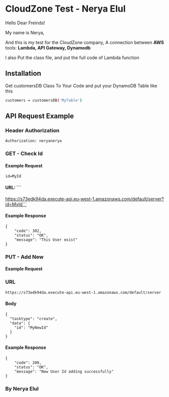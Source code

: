 # CloudZone Test - Nerya Elul 

Hello Dear Freinds!

My name is Nerya, 

And this is my test for the CloudZone company, 
A connection between **AWS** tools: **Lambda, API Gateway, Dynamodb**

I also Put the class file, and put the full code of Lambda function

## Installation

Get customersDB Class To Your Code and put your DynamoDB Table like this

```bash
customers = customersDB('MyTable')
```

## API Request Example
### Header Authorization 
```
Authorization: neryanerya
```
### GET - Check Id
#### Example Request
```
id=MyId
```

#### URL: ```
https://s73edk94da.execute-api.eu-west-1.amazonaws.com/default/server?id=MyId```
#### Example Response
```
{
    "code": 302,
    "status": "OK",
    "message": "This User exist"
}
```

### PUT - Add New
#### Example Request
### URL 
```
https://s73edk94da.execute-api.eu-west-1.amazonaws.com/default/server
```
#### Body
```
{
  "tasktype": "create",
  "data": {
    "id": "MyNewId"
  }
}
```
#### Example Response
```
{
    "code": 200,
    "status": "OK",
    "message": "New User Id adding successfully"
}
```

### By Nerya Elul

